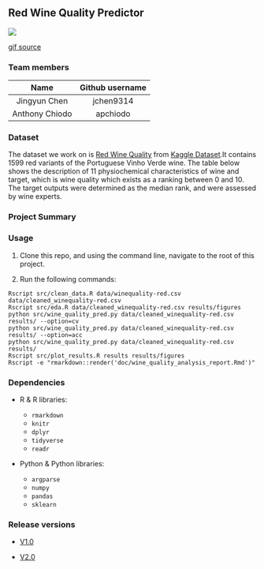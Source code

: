 ## Red Wine Quality Predictor

![](https://media.giphy.com/media/3oKIP5bAoKJFJNOkgM/giphy.gif)

[gif source](https://media.giphy.com/media/3oKIP5bAoKJFJNOkgM/giphy.gif)

### Team members

| Name  | Github username | 
| :------: | :----------: |
| Jingyun Chen | jchen9314 |  
| Anthony Chiodo |apchiodo|

### Dataset
The dataset we work on is [Red Wine Quality](https://www.kaggle.com/uciml/red-wine-quality-cortez-et-al-2009) from [Kaggle Dataset](https://www.kaggle.com/datasets).It contains 1599 red variants of the Portuguese Vinho Verde wine. The table below shows the description of 11 physiochemical characteristics of wine and target, which is wine quality which exists as a ranking between 0 and 10. The target outputs were determined as the median rank, and were assessed by wine experts.

### Project Summary


### Usage

1. Clone this repo, and using the command line, navigate to the root of this project.

2. Run the following commands:

```
Rscript src/clean_data.R data/winequality-red.csv data/cleaned_winequality-red.csv
Rscript src/eda.R data/cleaned_winequality-red.csv results/figures
python src/wine_quality_pred.py data/cleaned_winequality-red.csv results/ --option=cv
python src/wine_quality_pred.py data/cleaned_winequality-red.csv results/ --option=acc
python src/wine_quality_pred.py data/cleaned_winequality-red.csv results/
Rscript src/plot_results.R results results/figures
Rscript -e "rmarkdown::render('doc/wine_quality_analysis_report.Rmd')"
```

### Dependencies

- R & R libraries:

	- `rmarkdown`
	- `knitr`
	- `dplyr`
	- `tidyverse`
	- `readr`

- Python & Python libraries:

	- `argparse`
	- `numpy`
	- `pandas`
	- `sklearn`

### Release versions

- [V1.0](https://github.com/UBC-MDS/DSCI_522_jchen9314_apchiodo/tree/v1.0)

- [V2.0](https://github.com/UBC-MDS/DSCI_522_jchen9314_apchiodo/tree/v2.0)
